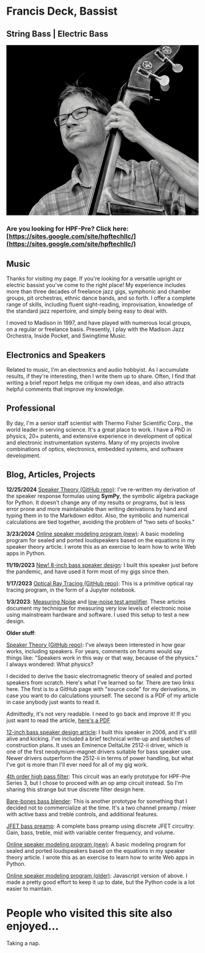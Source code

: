 # Francis Deck, Bassist

## String Bass | Electric Bass

![](img/francisbw2.png)

### Are you looking for HPF-Pre? Click here: [https://sites.google.com/site/hpftechllc/](https://sites.google.com/site/hpftechllc/)

## Music
Thanks for visiting my page. If you're looking for a versatile upright or electric bassist you've come to the right place! My experience includes more than three decades of freelance jazz gigs, symphonic and chamber groups, pit orchestras, ethnic dance bands, and so forth. I offer a complete range of skills, including fluent sight-reading, improvisation, knowledge of the standard jazz repertoire, and simply being easy to deal with.

I moved to Madison in 1997, and have played with numerous local groups, on a regular or freelance basis. Presently, I play with the Madison Jazz Orchestra, Inside Pocket, and Swingtime Music.

## Electronics and Speakers
Related to music, I'm an electronics and audio hobbyist. As I accumulate results, if they're interesting, then I write them up to share. Often, I find that writing a brief report helps me critique my own ideas, and also attracts helpful comments that improve my knowledge.

## Professional
By day, I'm a senior staff scientist with Thermo Fisher Scientific Corp., the world leader in serving science. It's a great place to work. I have a PhD in physics, 20+ patents, and extensive experience in development of optical and electronic instrumentation systems. Many of my projects involve combinations of optics, electronics, embedded systems, and software development.

## Blog, Articles, Projects

**12/25/2024** [Speaker Theory (GitHub repo)](https://github.com/bassistTech/SpeakerTheory): I've re-written my derivation of the speaker response formulas using **SymPy**, the symbolic algebra package for Python. It doesn't change any of my results or programs, but is less error prone and more maintainable than writing derivations by hand and typing them in to the Markdown editor. Also, the symbolic and numerical calculations are tied together, avoiding the problem of "two sets of books."

**3/23/2024** [Online speaker modeling program (new)](speakerpy/index.html): A basic modeling program for sealed and ported loudspeakers based on the equations in my speaker theory article. I wrote this as an exercise to learn how to write Web apps in Python.

**11/19/2023** [New! 8-inch bass speaker design](8-in-bass-speaker/index.html): I built this speaker just before the pandemic, and have used it form most of my gigs since then.

**1/17/2023** [Optical Ray Tracing (GitHub repo)](https://github.com/bassistTech/rayTrace): This is a primitive optical ray tracing program, in the form of a Jupyter notebook. 

**1/3/2023**: [Measuring Noise](measuring-noise/measuring-noise.html) and [low-noise test amplifier](measuring-noise/low-noise-test-amplifier.html). These articles document my technique for measuring very low levels of electronic noise using mainstream hardware and software. I used this setup to test a new design.

**Older stuff**:

[Speaker Theory (GitHub repo)](https://github.com/bassistTech/SpeakerTheory): I've always been interested in how gear works, including speakers. For years, comments on forums would say things like: "Speakers work in this way or that way, because of the physics." I always wondered: What physics?

I decided to derive the basic electromagnetic theory of sealed and ported speakers from scratch. Here's what I've learned so far. There are two links here. The first is to a GitHub page with "source code" for my derivations, in case you want to do calculations yourself. The second is a PDF of my article in case anybody just wants to read it.

Admittedly, it's not very readable. I need to go back and improve it! If you just want to read the article, [here's a PDF](https://github.com/bassistTech/SpeakerTheory/blob/master/SpeakerTheory.pdf)

[12-inch bass speaker design article](12-in-bass-speaker/index.html): I built this speaker in 2006, and it's still alive and kicking. I've included a brief technical write-up and sketches of construction plans. It uses an Eminence DeltaLite 2512-ii driver, which is one of the first neodymium-magnet drivers suitable for bass speaker use. Newer drivers outperform the 2512-ii in terms of power handling, but what I've got is more than I'll ever need for all of my gig work.

[4th order high pass filter](4th-order-active-filter/index.html): This circuit was an early prototype for HPF-Pre Series 3, but I chose to proceed with an op amp circuit instead. So I'm sharing this strange but true discrete filter design here.

[Bare-bones bass blender](bare-bones-bass-blender/index.html): This is another prototype for something that I decided not to commercialize at the time. It's a two channel preamp / mixer with active bass and treble controls, and additional features.

[JFET bass preamp](JFET-bass-preamp/index.html): A complete bass preamp using discrete JFET circuitry: Gain, bass, treble, mid with variable center frequency, and volume.

[Online speaker modeling program (new)](speakerpy/index.html): A basic modeling program for sealed and ported loudspeakers based on the equations in my speaker theory article. I wrote this as an exercise to learn how to write Web apps in Python.

[Online speaker modeling program (older)](speakerjs/speaker.html): Javascript version of above. I made a pretty good effort to keep it up to date, but the Python code is a lot easier to maintain.

# People who visited this site also enjoyed...

Taking a nap.